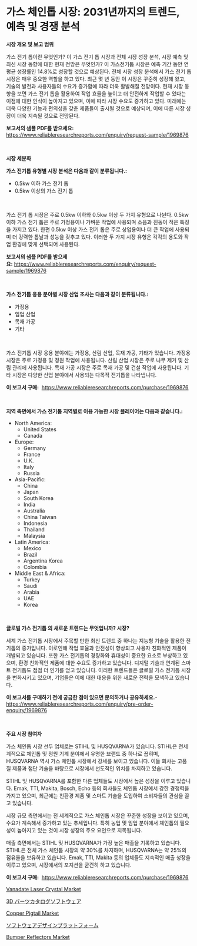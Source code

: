 <p><h1>가스 체인톱 시장: 2031년까지의 트렌드, 예측 및 경쟁 분석</h1></p><p><strong>시장 개요 및 보고 범위</strong></p>
<p><p>가스 전기 톱이란 무엇인가? 이 가스 전기 톱 시장과 전체 시장 성장 분석, 시장 예측 및 최신 시장 동향에 대한 현재 전망은 무엇인가? 이 가스전기톱 시장은 예측 기간 동안 연평균 성장률인 14.8%로 성장할 것으로 예상된다. 전체 시장 성장 분석에서 가스 전기 톱 시장은 매우 중요한 역할을 하고 있다. 최근 몇 년 동안 이 시장은 꾸준히 성장해 왔고, 기술의 발전과 사용자들의 수요가 증가함에 따라 더욱 활발해질 전망이다. 현재 시장 동향을 보면 가스 전기 톱을 활용하여 작업 효율을 높이고 더 안전하게 작업할 수 있다는 이점에 대한 인식이 높아지고 있으며, 이에 따라 시장 수요도 증가하고 있다. 미래에는 더욱 다양한 기능과 편의성을 갖춘 제품들이 출시될 것으로 예상되며, 이에 따른 시장 성장이 더욱 지속될 것으로 전망된다.</p></p>
<p><strong>보고서의 샘플 PDF를 받으세요:</strong> <a href="https://www.reliableresearchreports.com/enquiry/request-sample/1969876">https://www.reliableresearchreports.com/enquiry/request-sample/1969876</a></p>
<p>&nbsp;</p>
<p><strong>시장 세분화</strong></p>
<p><strong>가스 전기톱 유형별 시장 분석은 다음과 같이 분류됩니다.:</strong></p>
<p><ul><li>0.5kw 이하 가스 전기 톱</li><li>0.5kw 이상의 가스 전기 톱</li></ul></p>
<p>&nbsp;</p>
<p><p>가스 전기 톱 시장은 주로 0.5kw 이하와 0.5kw 이상 두 가지 유형으로 나뉜다. 0.5kw 이하 가스 전기 톱은 주로 가정용이나 가벼운 작업에 사용되며 소음과 진동이 적은 특징을 가지고 있다. 한편 0.5kw 이상 가스 전기 톱은 주로 상업용이나 더 큰 작업에 사용되며 더 강력한 톱날과 성능을 갖추고 있다. 이러한 두 가지 시장 유형은 각각의 용도와 작업 환경에 맞게 선택되어 사용된다.</p></p>
<p><strong>보고서의 샘플 PDF를 받으세요:</strong>&nbsp;<a href="https://www.reliableresearchreports.com/enquiry/request-sample/1969876">https://www.reliableresearchreports.com/enquiry/request-sample/1969876</a></p>
<p>&nbsp;</p>
<p><strong> 가스 전기톱 응용 분야별 시장 산업 조사는 다음과 같이 분류됩니다.:</strong></p>
<p><ul><li>가정용</li><li>임업 산업</li><li>목재 가공</li><li>기타</li></ul></p>
<p>&nbsp;</p>
<p><p>가스 전기톱 시장 응용 분야에는 가정용, 산림 산업, 목재 가공, 기타가 있습니다. 가정용 시장은 주로 가정용 및 정원 작업에 사용됩니다. 산림 산업 시장은 주로 나무 제거 및 산림 관리에 사용됩니다. 목재 가공 시장은 주로 목재 가공 및 건설 작업에 사용됩니다. 기타 시장은 다양한 산업 분야에서 사용되는 다목적 전기톱을 나타냅니다.</p></p>
<p><strong>이 보고서 구매:</strong>&nbsp; <a href="https://www.reliableresearchreports.com/purchase/1969876">https://www.reliableresearchreports.com/purchase/1969876</a></p>
<p>&nbsp;</p>
<p><strong>지역 측면에서 가스 전기톱 지역별로 이용 가능한 시장 플레이어는 다음과 같습니다.:</strong></p>
<p><ul>
    <li>
        North America:
        <ul>
            <li>United States</li>
            <li>Canada</li>
        </ul>
    </li>
    <li>
        Europe:
        <ul>
            <li>Germany</li>
            <li>France</li>
            <li>U.K.</li>
            <li>Italy</li>
            <li>Russia</li>
        </ul>
    </li>
    <li>
        Asia-Pacific:
        <ul>
            <li>China</li>
            <li>Japan</li>
            <li>South Korea</li>
            <li>India</li>
            <li>Australia</li>
            <li>China Taiwan</li>
            <li>Indonesia</li>
            <li>Thailand</li>
            <li>Malaysia</li>
        </ul>
    </li>
    <li>
        Latin America:
        <ul>
            <li>Mexico</li>
            <li>Brazil</li>
            <li>Argentina Korea</li>
            <li>Colombia</li>
        </ul>
    </li>
    <li>
        Middle East & Africa:
        <ul>
            <li>Turkey</li>
            <li>Saudi</li>
            <li>Arabia</li>
            <li>UAE</li>
            <li>Korea</li>
        </ul>
    </li>
    </ul></p>
<p>&nbsp;</p>
<p><strong>글로벌 가스 전기톱 의 새로운 트렌드는 무엇입니까? 시장?</strong></p>
<p><p>세계 가스 전기톱 시장에서 주목할 만한 최신 트렌드 중 하나는 지능형 기술을 활용한 전기톱의 증가입니다. 이로인해 작업 효율과 안전성이 향상되고 사용자 친화적인 제품이 개발되고 있습니다. 또한 가스 전기톱의 경량화와 휴대성이 중요한 요소로 부상하고 있으며, 환경 친화적인 제품에 대한 수요도 증가하고 있습니다. 디지털 기술과 연계된 스마트 전기톱도 점점 더 인기를 얻고 있습니다. 이러한 트렌드들은 글로벌 가스 전기톱 시장을 변화시키고 있으며, 기업들은 이에 대한 대응을 위한 새로운 전략을 모색하고 있습니다.</p></p>
<p><strong>이 보고서를 구매하기 전에 궁금한 점이 있으면 문의하거나 공유하세요.</strong>- <a href="https://www.reliableresearchreports.com/enquiry/pre-order-enquiry/1969876">https://www.reliableresearchreports.com/enquiry/pre-order-enquiry/1969876</a></p>
<p>&nbsp;</p>
<p><strong>주요 시장 참여자</strong></p>
<p><p>가스 체인톱 시장 선두 업체로는 STIHL 및 HUSQVARNA가 있습니다. STIHL은 전세계적으로 체인톱 및 정원 기계 분야에서 유명한 브랜드 중 하나로 꼽히며, HUSQVARNA 역시 가스 체인톱 시장에서 강세를 보이고 있습니다. 이들 회사는 고품질 제품과 첨단 기술을 바탕으로 시장에서 선도적인 위치를 차지하고 있습니다.</p><p>STIHL 및 HUSQVARNA를 포함한 다른 업체들도 시장에서 높은 성장을 이루고 있습니다. Emak, TTI, Makita, Bosch, Echo 등의 회사들도 체인톱 시장에서 강한 경쟁력을 가지고 있으며, 최근에는 친환경 제품 및 스마트 기술을 도입하여 소비자들의 관심을 끌고 있습니다.</p><p>시장 규모 측면에서는 전 세계적으로 가스 체인톱 시장은 꾸준한 성장을 보이고 있으며, 수요가 계속해서 증가하고 있는 추세입니다. 특히 농업 및 임업 분야에서 체인톱의 필요성이 높아지고 있는 것이 시장 성장의 주요 요인으로 지목됩니다.</p><p>매출 측면에서는 STIHL 및 HUSQVARNA가 가장 높은 매출을 기록하고 있습니다. STIHL은 전체 가스 체인톱 시장의 약 30%를 차지하며, HUSQVARNA는 약 25%의 점유율을 보유하고 있습니다. Emak, TTI, Makita 등의 업체들도 지속적인 매출 성장을 이루고 있으며, 시장에서의 포지션을 굳건히 하고 있습니다.</p></p>
<p><strong>이 보고서 구매:</strong>&nbsp;&nbsp;<a href="https://www.reliableresearchreports.com/purchase/1969876">https://www.reliableresearchreports.com/purchase/1969876</a></p>
<p><p><a href="https://github.com/jodemen/Market-Research-Report-List-2/blob/main/vanadate-laser-crystal-market.md">Vanadate Laser Crystal Market</a></p><p><a href="https://github.com/EthanMorar2011/Market-Research-Report-List-1/blob/main/364290711923.md">3D パーツカタログソフトウェア</a></p><p><a href="https://github.com/Sarissaschmalingtr6fz2739/Market-Research-Report-List-1/blob/main/copper-pigtail-market.md">Copper Pigtail Market</a></p><p><a href="https://github.com/dzy793153605/Market-Research-Report-List-1/blob/main/789551511922.md">ソフトウェアデザインプラットフォーム</a></p><p><a href="https://issuu.com/reportprime-2/docs/bumper-reflectors-market-size-2030.pptx">Bumper Reflectors Market</a></p></p>
